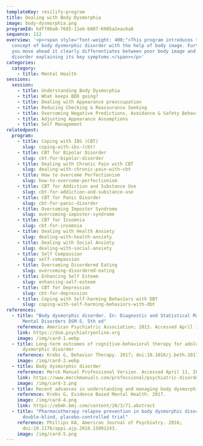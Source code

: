 ```yaml
---
templateKey: resilify-program
title: Dealing with Body Dysmorphia
image: body-dysmorphia.png
programId: bdff86a0-7685-11eb-b087-6905a2eac6a8
sequence: 112
overview: '<p><span style="font-weight: 400;">This program introduces the
  concept of body dysmorphic disorder with the help of body image. Further, as
  you move ahead it clearly differentiates between poor body image and BDD as a
  disorder explaining its key symptoms.</span></p>'
categories:
  category:
    - title: Mental Health
sessions:
  session:
    - title: Understanding Body Dysmorphia
    - title: What keeps BDD going?
    - title: Dealing with Appearance preoccupation
    - title: Reducing Checking & Reassurance Seeking
    - title: Overcoming Negative Predictions, Avoidance & Safety Behaviors
    - title: Adjusting Appearance Assumptions
    - title: Self Management
relatedpost:
  program:
    - title: Coping with IBS (CBT)
      slug: coping-with-ibs-(cbt)
    - title: CBT for Bipolar Disorder
      slug: cbt-for-bipolar-disorder
    - title: Dealing with Chronic Pain with CBT
      slug: dealing-with-chronic-pain-with-cbt
    - title: How to overcome Perfectionism
      slug: how-to-overcome-perfectionism
    - title: CBT for Addiction and Substance Use
      slug: cbt-for-addiction-and-substance-use
    - title: CBT for Panic Disorder
      slug: cbt-for-panic-disorder
    - title: Overcoming Imposter Syndrome
      slug: overcoming-imposter-syndrome
    - title: CBT for Insomnia
      slug: cbt-for-insomnia
    - title: Dealing with Health Anxiety
      slug: dealing-with-health-anxiety
    - title: Dealing with Social Anxiety
      slug: dealing-with-social-anxiety
    - title: Self Compassion
      slug: self-compassion
    - title: Overcoming Disordered Eating
      slug: overcoming-disordered-eating
    - title: Enhancing Self Esteem
      slug: enhancing-self-esteem
    - title: CBT for Depression
      slug: cbt-for-depression
    - title: Coping with Self-harming Behaviors with DBT
      slug: coping-with-self-harming-behaviors-with-dbt
references:
  - title: "Body dysmorphic disorder. In: Diagnostic and Statistical Manual of
      Mental Disorders DSM-5. 5th ed"
    reference: American Psychiatric Association; 2013. Accessed April 11, 2019.
    link: https://dsm.psychiatryonline.org
    image: /img/card-1.webp
  - title: Long-term outcomes of cognitive-behavioral therapy for adolescent body
      dysmorphic disorder
    reference: Krebs G, Behavior Therapy. 2017; doi:10.1016/j.beth.2017.01.001.
    image: /img/card-2.webp
  - title: Body dysmorphic disorder
    reference: Merck Manual Professional Version. Accessed April 11, 2019.
    link: https://www.merckmanuals.com/professional/psychiatric-disorders/obsessive-compulsive-and-related-disorders/body-dysmorphic-disorder#
    image: /img/card-3.png
  - title: Recent advances in understanding and managing body dysmorphic disorder
    reference: Krebs G, Evidence Based Mental Health. 2017.
    image: /img/card-4.png
    link: https://ebmh.bmj.com/content/20/3/71.abstract
  - title: "Pharmacotherapy relapse prevention in body dysmorphic disorder: A
      double-blind, placebo-controlled trial"
    reference: Phillips KA, American Journal of Psychiatry. 2016;
      doi:10.1176/appi.ajp.2016.15091243.
    image: /img/card-5.png
---
```


